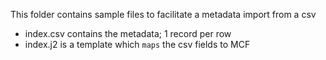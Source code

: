 This folder contains sample files to facilitate a metadata import from a csv

- index.csv contains the metadata; 1 record per row
- index.j2 is a template which `maps` the csv fields to MCF